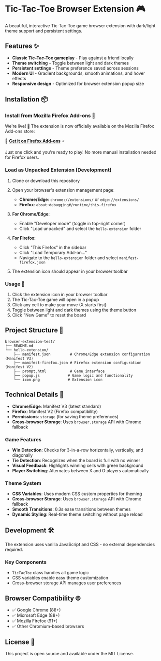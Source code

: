 # Tic-Tac-Toe Browser Extension 🎮

A beautiful, interactive Tic-Tac-Toe game browser extension with dark/light theme support and persistent settings.

## Features ✨

- **Classic Tic-Tac-Toe gameplay** - Play against a friend locally
- **Theme switching** - Toggle between light and dark themes
- **Persistent settings** - Theme preference saved across sessions
- **Modern UI** - Gradient backgrounds, smooth animations, and hover effects
- **Responsive design** - Optimized for browser extension popup size

## Installation 📦

### Install from Mozilla Firefox Add-ons 🎉

We're live! 🚀 The extension is now officially available on the Mozilla Firefox Add-ons store:

🦊 **[Get it on Firefox Add-ons](https://addons.mozilla.org/en-US/firefox/addon/tic-tac-toe-gamify/)** ⭐

Just one click and you're ready to play! No more manual installation needed for Firefox users.

### Load as Unpacked Extension (Development)

1. Clone or download this repository
2. Open your browser's extension management page:
   - **Chrome/Edge**: `chrome://extensions/` or `edge://extensions/`
   - **Firefox**: `about:debugging#/runtime/this-firefox`

3. **For Chrome/Edge:**
   - Enable "Developer mode" (toggle in top-right corner)
   - Click "Load unpacked" and select the `hello-extension` folder
   
4. **For Firefox:**
   - Click "This Firefox" in the sidebar
   - Click "Load Temporary Add-on..."
   - Navigate to the `hello-extension` folder and select `manifest-firefox.json`

5. The extension icon should appear in your browser toolbar

### Usage 🎯

1. Click the extension icon in your browser toolbar
2. The Tic-Tac-Toe game will open in a popup
3. Click any cell to make your move (X starts first)
4. Toggle between light and dark themes using the theme button
5. Click "New Game" to reset the board

## Project Structure 📁

```
browser-extension-test/
├── README.md
└── hello-extension/
    ├── manifest.json         # Chrome/Edge extension configuration (Manifest V3)
    ├── manifest-firefox.json # Firefox extension configuration (Manifest V2)
    ├── prompt.html           # Game interface
    ├── popup.js             # Game logic and functionality
    └── icon.png             # Extension icon
```

## Technical Details 🔧

- **Chrome/Edge**: Manifest V3 (latest standard)
- **Firefox**: Manifest V2 (Firefox compatibility)
- **Permissions**: `storage` (for saving theme preferences)
- **Cross-browser Storage**: Uses `browser.storage` API with Chrome fallback

### Game Features

- **Win Detection**: Checks for 3-in-a-row horizontally, vertically, and diagonally
- **Tie Detection**: Recognizes when the board is full with no winner
- **Visual Feedback**: Highlights winning cells with green background
- **Player Switching**: Alternates between X and O players automatically

### Theme System

- **CSS Variables**: Uses modern CSS custom properties for theming
- **Cross-browser Storage**: Uses `browser.storage` API with Chrome fallback
- **Smooth Transitions**: 0.3s ease transitions between themes
- **Dynamic Styling**: Real-time theme switching without page reload

## Development 🛠️

The extension uses vanilla JavaScript and CSS - no external dependencies required.

### Key Components

- `TicTacToe` class handles all game logic
- CSS variables enable easy theme customization
- Cross-browser storage API manages user preferences

## Browser Compatibility 🌐

- ✅ Google Chrome (88+)
- ✅ Microsoft Edge (88+)
- ✅ Mozilla Firefox (91+)
- ✅ Other Chromium-based browsers

## License 📄

This project is open source and available under the MIT License.
